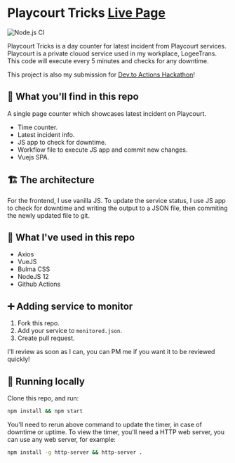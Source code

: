 # Playcourt Tricks [Live Page](https://fahminlb33.github.io/playcourt-tricks/)

![Node.js CI](https://github.com/fahminlb33/playcourt-tricks/workflows/Node.js%20CI/badge.svg)

Playcourt Tricks is a day counter for latest incident from Playcourt services. Playcourt is a
private clouod service used in my workplace, LogeeTrans. This code will execute every 5 minutes
and checks for any downtime.

This project is also my submission for [Dev.to Actions Hackathon](https://dev.to/fahminlb33/service-uptime-monitor-using-github-actions-2egp)!

## 🧐 What you'll find in this repo

A single page counter which showcases latest incident on Playcourt.

- Time counter.
- Latest incident info.
- JS app to check for downtime.
- Workflow file to execute JS app and commit new changes.
- Vuejs SPA.

## 🏗 The architecture

For the frontend, I use vanilla JS. To update the service status, I use JS app
to check for downtime and writing the output to a JSON file, then
commiting the newly updated file to git.

## 👻 What I've used in this repo

- Axios
- VueJS
- Bulma CSS
- NodeJS 12
- Github Actions

## ➕ Adding service to monitor

1. Fork this repo.
2. Add your service to `monitored.json`.
3. Create pull request.

I'll review as soon as I can, you can PM me if you want it to be reviewed quickly!

## 🏃‍ Running locally

Clone this repo, and run:

``` bash
npm install && npm start
```

You'll need to rerun above command to update the timer, in case of downtime or uptime.
To view the timer, you'll need a HTTP web server, you can use any web server, for
example:

```bash
npm install -g http-server && http-server .
```
